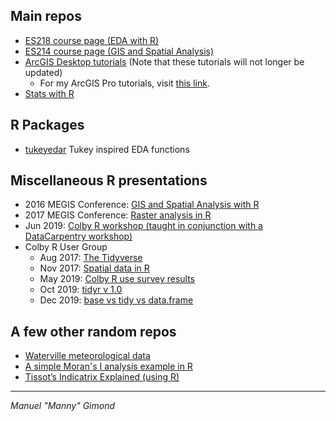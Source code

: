 
## Main repos
+ [ES218 course page (EDA with R)](https://mgimond.github.io/ES218/index.html)
+ [ES214 course page (GIS and Spatial Analysis)](https://mgimond.github.io/Spatial/index.html)
+ [ArcGIS Desktop tutorials](https://mgimond.github.io/ArcGIS_tutorials/index.html) (Note that these tutorials will not longer be updated)
    + For my ArcGIS Pro tutorials, visit [this link](https://sites.google.com/colby.edu/mgimond-arcgis-pro/).
+ [Stats with R](https://mgimond.github.io/Stats-in-R/index.html)

## R Packages
+ [tukeyedar](./tukeyedar/) Tukey inspired EDA functions

## Miscellaneous R presentations
+ 2016 MEGIS Conference: [GIS and Spatial Analysis with R](./MEGUG2016/Tutorial.html)
+ 2017 MEGIS Conference: [Raster analysis in R](./megug2017/index.html)
+ Jun 2019: [Colby R workshop (taught in conjunction with a DataCarpentry workshop)](./Colby-summer-R-workshop-2019/index.html) 
+ Colby R User Group
   + Aug 2017: [The Tidyverse](./Presentations/Presentation_ColbyRUG_AUG2017.html)
   + Nov 2017: [Spatial data in R](./Presentations/Presentation_ColbyRUG_NOV2017.html)
   + May 2019: [Colby R use survey results](./Colby_R_use_2018_2019/index.html) 
   + Oct 2019: [tidyr v 1.0](./rug_2019_10/Index.html) 
   + Dec 2019: [base vs tidy vs data.frame](./rug_2019_12/Index.html) 

## A few other random repos
+ [Waterville meteorological data](https://mgimond.github.io/meteo_waterville/)
+ [A simple Moran's I analysis example in R](https://mgimond.github.io/simple_moransI_example/)
+ [Tissot’s Indicatrix Explained (using R)](https://mgimond.github.io/tissot/)
---------------------------------------------------------------------------------------------
*Manuel "Manny" Gimond*
